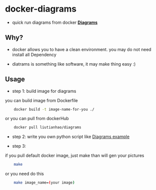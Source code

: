# docker-diagrams

- quick run diagrams from docker [**Diagrams**](https://github.com/mingrammer/diagrams)


## Why? 

* docker allows you to have a clean environment. you may do not need install all Dependency

* diatrams is something like software, it may make thing easy :)



## Usage

- step 1: build image for diagrams

you can build image from Dockerfile
```bash
    docker build -t image-name-for-you ./
```
or you can pull from dockerHub
```bash
    docker pull liutianhao/diagrams
```

- step 2: write you own python script like [Diagrams example](https://diagrams.mingrammer.com/docs/getting-started/examples)


- step 3:

if you pull default docker image, just make than will gen your pictures
```bash
    make
```

or you need do this

```bash
    make image_name=(your image)
```
